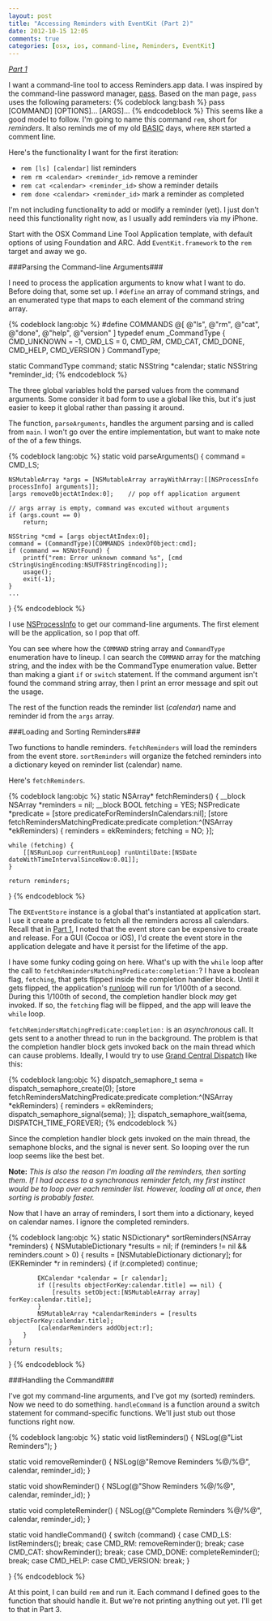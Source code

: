 ```yaml
---
layout: post
title: "Accessing Reminders with EventKit (Part 2)"
date: 2012-10-15 12:05
comments: true
categories: [osx, ios, command-line, Reminders, EventKit]
---
```


*[Part 1][Part1]*

I want a command-line tool to access Reminders.app data. I was inspired by the command-line password manager, [pass](http://zx2c4.com/projects/password-store). Based on the man page, `pass` uses the following parameters:
{% codeblock lang:bash %}
pass [COMMAND] [OPTIONS]... [ARGS]...
{% endcodeblock %}
This seems like a good model to follow. I'm going to name this command `rem`, short for *reminders*. It also reminds me of my old [BASIC](http://en.wikipedia.org/wiki/BASIC) days, where `REM` started a comment line.

Here's the functionality I want for the first iteration:

  *  `rem [ls] [calendar]` list reminders
  *  `rem rm <calendar> <reminder_id>` remove a reminder
  *  `rem cat <calendar> <reminder_id>` show a reminder details
  *  `rem done <calendar> <reminder_id>` mark a reminder as completed

I'm not including functionality to add or modify a reminder (yet). I just don't need this functionality right now, as I usually add reminders via my iPhone.

Start with the OSX Command Line Tool Application template, with default options of using Foundation and ARC. Add `EventKit.framework` to the `rem` target and away we go.

<!-- more -->

###Parsing the Command-line Arguments###

I need to process the application arguments to know what I want to do. Before doing that, some set up. I `#define` an array of command strings, and an enumerated type that maps to each element of the command string array.

{% codeblock lang:objc %}
#define COMMANDS @[ @"ls", @"rm", @"cat", @"done", @"help", @"version" ]
typedef enum _CommandType {
    CMD_UNKNOWN = -1,
    CMD_LS = 0,
    CMD_RM,
    CMD_CAT,
    CMD_DONE,
    CMD_HELP,
    CMD_VERSION
} CommandType;

static CommandType command;
static NSString *calendar;
static NSString *reminder_id;
{% endcodeblock %}

The three global variables hold the parsed values from the command arguments. Some consider it bad form to use a global like this, but it's just easier to keep it global rather than passing it around.

The function, `parseArguments`, handles the argument parsing and is called from `main`. I won't go over the entire implementation, but want to make note of the of a few things.

{% codeblock lang:objc %}
static void parseArguments()
{
    command = CMD_LS;
    
    NSMutableArray *args = [NSMutableArray arrayWithArray:[[NSProcessInfo processInfo] arguments]];
    [args removeObjectAtIndex:0];    // pop off application argument
    
    // args array is empty, command was excuted without arguments
    if (args.count == 0)
        return;
    
    NSString *cmd = [args objectAtIndex:0];
    command = (CommandType)[COMMANDS indexOfObject:cmd];
    if (command == NSNotFound) {
        printf("rem: Error unknown command %s", [cmd cStringUsingEncoding:NSUTF8StringEncoding]);
        usage();
        exit(-1);
    }
    ...    
}
{% endcodeblock %}

I use [NSProcessInfo](https://developer.apple.com/library/mac/#documentation/Cocoa/Reference/Foundation/Classes/NSProcessInfo_Class/Reference/Reference.html) to get our command-line arguments. The first element will be the application, so I pop that off.

You can see where how the `COMMAND` string array and `CommandType` enumeration have to lineup. I can search the `COMMAND` array for the matching string, and the index with be the CommandType enumeration value. Better than making a giant `if` or `switch` statement. If the command argument isn't found the command string array, then I print an error message and spit out the usage.

The rest of the function reads the reminder list (*calendar*) name and reminder id from the `args` array.

###Loading and Sorting Reminders###

Two functions to handle reminders. `fetchReminders` will load the reminders from the event store. `sortReminders` will organize the fetched reminders into a dictionary keyed on reminder list (calendar) name.

Here's `fetchReminders`.

{% codeblock lang:objc %}
static NSArray* fetchReminders()
{
    __block NSArray *reminders = nil;
    __block BOOL fetching = YES;
    NSPredicate *predicate = [store predicateForRemindersInCalendars:nil];
    [store fetchRemindersMatchingPredicate:predicate completion:^(NSArray *ekReminders) {
        reminders = ekReminders;
        fetching = NO;
    }];

    while (fetching) {
        [[NSRunLoop currentRunLoop] runUntilDate:[NSDate dateWithTimeIntervalSinceNow:0.01]];
    }
    
    return reminders;
}
{% endcodeblock %}

The `EKEventStore` instance is a global that's instantiated at application start. I use it create a predicate to fetch all the reminders across all calendars. Recall that in [Part 1][Part1], I noted that the event store can be expensive to create and release. For a GUI (Cocoa or iOS), I'd create the event store in the application delegate and have it persist for the lifetime of the app.

I have some funky coding going on here. What's up with the `while` loop after the call to `fetchRemindersMatchingPredicate:completion:`? I have a boolean flag, `fetching`, that gets flipped inside the completion handler block. Until it gets flipped, the application's [runloop](https://developer.apple.com/library/mac/#documentation/Cocoa/Reference/Foundation/Classes/NSRunLoop_Class/Reference/Reference.html) will run for 1/100th of a second. During this 1/100th of second, the completion handler block *may* get invoked. If so, the `fetching` flag will be flipped, and the app will leave the `while` loop.

`fetchRemindersMatchingPredicate:completion:` is an *asynchronous* call. It gets sent to a another thread to run in the background. The problem is that the completion handler block gets invoked back on the main thread which can cause problems. Ideally, I would try to use [Grand Central Dispatch](https://developer.apple.com/library/mac/#documentation/Performance/Reference/GCD_libdispatch_Ref/Reference/reference.html) like this:

{% codeblock lang:objc %}
dispatch_semaphore_t sema = dispatch_semaphore_create(0);
[store fetchRemindersMatchingPredicate:predicate completion:^(NSArray *ekReminders) {
    reminders = ekReminders;
    dispatch_semaphore_signal(sema);
}];
dispatch_semaphore_wait(sema, DISPATCH_TIME_FOREVER);
{% endcodeblock %}

Since the completion handler block gets invoked on the main thread, the semaphone blocks, and the signal is never sent. So looping over the run loop seems like the best bet.

**Note:** *This is also the reason I'm loading all the reminders, then sorting them. If I had access to a synchronous reminder fetch, my first instinct would be to loop over each reminder list. However, loading all at once, then sorting is probably faster.*

Now that I have an array of reminders, I sort them into a dictionary, keyed on calendar names. I ignore the completed reminders.

{% codeblock lang:objc %}
static NSDictionary* sortReminders(NSArray *reminders)
{
    NSMutableDictionary *results = nil;
    if (reminders != nil && reminders.count > 0) {
        results = [NSMutableDictionary dictionary];
        for (EKReminder *r in reminders) {
            if (r.completed)
                continue;
            
            EKCalendar *calendar = [r calendar];
            if ([results objectForKey:calendar.title] == nil) {
                [results setObject:[NSMutableArray array] forKey:calendar.title];
            }
            NSMutableArray *calendarReminders = [results objectForKey:calendar.title];
            [calendarReminders addObject:r];
        }
    }
    return results;
}
{% endcodeblock %}

###Handling the Command###

I've got my command-line arguments, and I've got my (sorted) reminders. Now we need to do something. `handleCommand` is a function around a switch statement for command-specific functions. We'll just stub out those functions right now.

{% codeblock lang:objc %}
static void listReminders() 
{
    NSLog(@"List Reminders"); 
}

static void removeReminder()
{
    NSLog(@"Remove Reminders %@/%@", calendar, reminder_id); 
}

static void showReminder()
{
    NSLog(@"Show Reminders %@/%@", calendar, reminder_id); 
}

static void completeReminder()
{
    NSLog(@"Complete Reminders %@/%@", calendar, reminder_id); 
}

static void handleCommand()
{
    switch (command) {
        case CMD_LS:
            listReminders();
            break;
        case CMD_RM:
            removeReminder();
            break;
        case CMD_CAT:
            showReminder();
            break;
        case CMD_DONE:
            completeReminder();
            break;
        case CMD_HELP:
        case CMD_VERSION:
            break;
    }

}
{% endcodeblock %}

At this point, I can build `rem` and run it. Each command I defined goes to the function that should handle it. But we're not printing anything out yet. I'll get to that in Part 3.

[Part1]: /blog/2012/10/09/accessing-reminders-with-eventkit-part-1/
[Repo]: https://github.com/kykim/rem